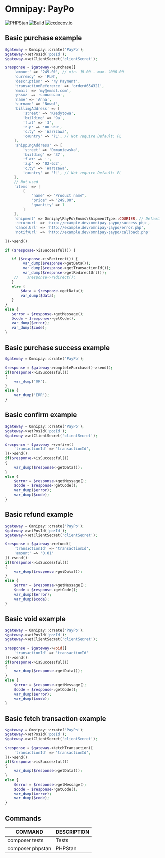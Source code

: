 # Omnipay: PayPo

![PHPStan](https://img.shields.io/badge/PHPStan-level%205-brightgreen.svg?style=flat) [![Build](https://github.com/sylapi/omnipay-paypo/actions/workflows/build.yaml/badge.svg?event=push)](https://github.com/sylapi/omnipay-paypo/actions/workflows/build.yaml) [![codecov.io](https://codecov.io/github/sylapi/omnipay-paypo/coverage.svg)](https://codecov.io/github/sylapi/omnipay-paypo/)

## Basic purchase example

```php
$gateway = Omnipay::create('PayPo');
$gateway->setPosId('posId');
$gateway->setClientSecret('clientSecret');

$response = $gateway->purchase([
    'amount' => '249.00', // min. 10.00 - max. 1000.00
    'currency' => 'PLN',
    'description' => 'My Payment',
    'transactionReference' => 'order#654321',
    'email' => 'my@email.com',
    'phone' => '500600700',
    'name' => 'Anna',
    'surname' => 'Nowak',
    'billingAddress' => [
        'street' => 'Kredytowa',
        'building' => '9a',
        'flat' => '3',
        'zip' => '00-950',
        'city' => 'Warszawa',
        'country' => 'PL', // Not require Default: PL
    ],
    'shippingAddress' => [
        'street' => 'Domaniewska',
        'building' => '37',
        'flat' => '',
        'zip' => '02-672',
        'city' => 'Warszawa',
        'country' => 'PL', // Not require Default: PL
    ],
    // Not used
    'items' => [
        [
            "name" => "Product name",
            "price" => "249.00",
            "quantity" => 1
        ]
    ],
    'shipment' => Omnipay\PayPo\Enums\ShipmentType::COURIER, // Default: 0 (COURIER)
    'returnUrl' => 'http://example.dev/omnipay-paypo/success.php',
    'cancelUrl' => 'http://example.dev/omnipay-paypo/error.php',
    'notifyUrl' => 'http://example.dev/omnipay-paypo/callback.php'

])->send();

if ($response->isSuccessful()) {

   if ($response->isRedirect()) {
        var_dump($response->getData());
        var_dump($response->getTransactionId());
        var_dump($response->getRedirectUrl());
    //    $response->redirect();
   }
   else {
       $data = $response->getData();
       var_dump($data);
   }
}
else {
   $error = $response->getMessage();
   $code = $response->getCode();
   var_dump($error);
   var_dump($code);
}
```

## Basic purchase success example

```php
$gateway = Omnipay::create('PayPo');

$response = $gateway->completePurchase()->send();
if($response->isSuccessful())
{
    var_dump('OK');
}
else {
    var_dump('ERR');
}
```

## Basic confirm example

```php
$gateway = Omnipay::create('PayPo');
$gateway->setPosId('posId');
$gateway->setClientSecret('clientSecret');

$response = $gateway->confirm([
    'transactionId' => 'transactionId',
])->send();
if($response->isSuccessful())
{
    var_dump($response->getData());
}
else {
    $error = $response->getMessage();
    $code = $response->getCode();
    var_dump($error);
    var_dump($code);
}
```

## Basic refund example

```php
$gateway = Omnipay::create('PayPo');
$gateway->setPosId('posId');
$gateway->setClientSecret('clientSecret');

$response = $gateway->refund([
    'transactionId' => 'transactionId',
    'amount' => '0.01'
])->send();
if($response->isSuccessful())
{
    var_dump($response->getData());
}
else {
    $error = $response->getMessage();
    $code = $response->getCode();
    var_dump($error);
    var_dump($code);
}
```

## Basic void example

```php
$gateway = Omnipay::create('PayPo');
$gateway->setPosId('posId');
$gateway->setClientSecret('clientSecret');

$response = $gateway->void([
    'transactionId' => 'transactionId'
])->send();
if($response->isSuccessful())
{
    var_dump($response->getData());
}
else {
    $error = $response->getMessage();
    $code = $response->getCode();
    var_dump($error);
    var_dump($code);
}
```

## Basic fetch transaction example

```php
$gateway = Omnipay::create('PayPo');
$gateway->setPosId('posId');
$gateway->setClientSecret('clientSecret');

$response = $gateway->fetchTransaction([
    'transactionId' => 'transactionId',
])->send();
if($response->isSuccessful())
{
    var_dump($response->getData());
}
else {
    $error = $response->getMessage();
    $code = $response->getCode();
    var_dump($error);
    var_dump($code);
}
```

## Commands

| COMMAND | DESCRIPTION |
| ------ | ------ |
| composer tests | Tests |
| composer phpstan |  PHPStan |
